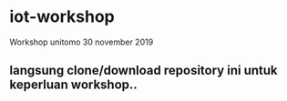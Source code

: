 # iot-workshop
Workshop unitomo 30 november 2019


## langsung clone/download repository ini untuk keperluan workshop..
